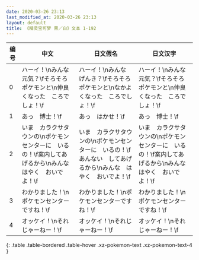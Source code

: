 ```yaml
---
date: 2020-03-26 23:13
last_modified_at: 2020-03-26 23:13
layout: default
title: 《精灵宝可梦 黑／白》文本 1-192
---
```

| 编号 | 中文 | 日文假名 | 日文汉字 |
| ---- | ---- | ---- | --- |
| 0 | ハーイ！\nみんな　元気？\fそろそろ　ポケモンと\n仲良くなった　ころでしょ！\f | ハーイ！\nみんな　げんき？\fそろそろ　ポケモンと\nなかよくなった　ころでしょ！\f | ハーイ！\nみんな　元気？\fそろそろ　ポケモンと\n仲良くなった　ころでしょ！\f |
| 1 | あっ　博士！\f | あっ　はかせ！\f | あっ　博士！\f |
| 2 | いま　カラクサタウンの\nポケモンセンターに　いるの！\f案内してあげるから\nみんな　はやく　おいでよ！\f | いま　カラクサタウンの\nポケモンセンターに　いるの！\fあんない　してあげるから\nみんな　はやく　おいでよ！\f | いま　カラクサタウンの\nポケモンセンターに　いるの！\f案内してあげるから\nみんな　はやく　おいでよ！\f |
| 3 | わかりました！\nポケモンセンターですね！\f | わかりました！\nポケモンセンターですね！\f | わかりました！\nポケモンセンターですね！\f |
| 4 | オッケイ！\nそれじゃーねー！\f | オッケイ！\nそれじゃーねー！\f | オッケイ！\nそれじゃーねー！\f |
{: .table .table-bordered .table-hover .xz-pokemon-text .xz-pokemon-text-4 }